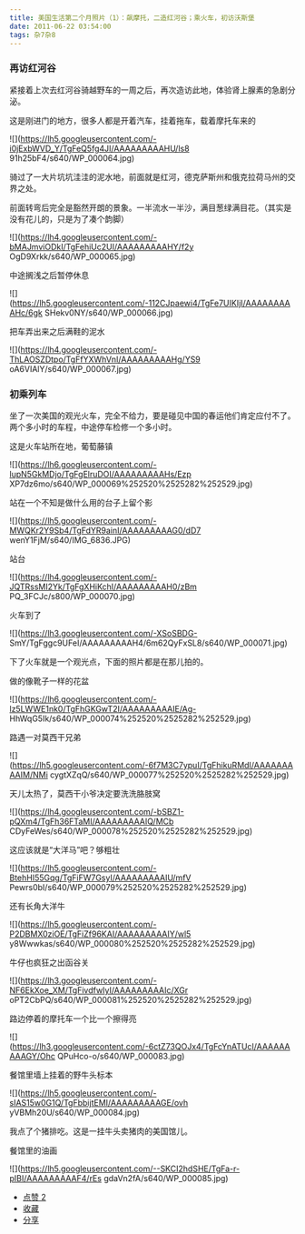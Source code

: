 ```yaml
---
title: 美国生活第二个月照片（1）：飙摩托，二造红河谷；乘火车，初访沃斯堡
date: 2011-06-22 03:54:00
tags: 杂7杂8
---
```

###  再访红河谷

紧接着上次去红河谷骑越野车的一周之后，再次造访此地，体验肾上腺素的急剧分泌。

这是刚进门的地方，很多人都是开着汽车，挂着拖车，载着摩托车来的

![](https://lh5.googleusercontent.com/-i0jExbWVD_Y/TgFeQ5fg4JI/AAAAAAAAAHU/ls8
91h25bF4/s640/WP_000064.jpg)

骑过了一大片坑坑洼洼的泥水地，前面就是红河，德克萨斯州和俄克拉荷马州的交界之处。

前面转弯后完全是豁然开朗的景象。一半流水一半沙，满目葱绿满目花。（其实是没有花儿的，只是为了凑个韵脚）

![](https://lh4.googleusercontent.com/-bMAJmviODkI/TgFehiUc2UI/AAAAAAAAAHY/f2y
OgD9Xrkk/s640/WP_000065.jpg)

中途搁浅之后暂停休息

![](https://lh5.googleusercontent.com/-112CJpaewi4/TgFe7UIKIjI/AAAAAAAAAHc/6gk
SHekv0NY/s640/WP_000066.jpg)

把车弄出来之后满鞋的泥水

![](https://lh4.googleusercontent.com/-ThLAOSZDtpo/TgFfYXWhVnI/AAAAAAAAAHg/YS9
oA6VIAlY/s640/WP_000067.jpg)

###  初乘列车

坐了一次美国的观光火车，完全不给力，要是碰见中国的春运他们肯定应付不了。两个多小时的车程，中途停车检修一个多小时。

这是火车站所在地，葡萄藤镇

![](https://lh6.googleusercontent.com/-lupN5GkMDjo/TgFgElruDOI/AAAAAAAAAHs/Ezp
XP7dz6mo/s640/WP_000069%252520%2525282%252529.jpg)

站在一个不知是做什么用的台子上留个影

![](https://lh5.googleusercontent.com/-MWQKr2Y9Sb4/TgFdYR9ainI/AAAAAAAAAG0/dD7
wenY1FjM/s640/IMG_6836.JPG)

站台

![](https://lh4.googleusercontent.com/-JQTRssMI2Yk/TgFgXHiKchI/AAAAAAAAAH0/zBm
PQ_3FCJc/s800/WP_000070.jpg)

火车到了

![](https://lh3.googleusercontent.com/-XSoSBDG-
SmY/TgFggc9UFeI/AAAAAAAAAH4/6m62QyFxSL8/s640/WP_000071.jpg)

下了火车就是一个观光点，下面的照片都是在那儿拍的。

做的像靴子一样的花盆

![](https://lh6.googleusercontent.com/-lz5LWWE1nk0/TgFhGKGwT2I/AAAAAAAAAIE/Ag-
HhWqG5Ik/s640/WP_000074%252520%2525282%252529.jpg)

路遇一对莫西干兄弟

![](https://lh5.googleusercontent.com/-6f7M3C7ypuI/TgFhikuRMdI/AAAAAAAAAIM/NMi
cygtXZqQ/s640/WP_000077%252520%2525282%252529.jpg)

天儿太热了，莫西干小爷决定要洗洗胳肢窝

![](https://lh4.googleusercontent.com/-bSBZ1-pQXm4/TgFh36FTaMI/AAAAAAAAAIQ/MCb
CDyFeWes/s640/WP_000078%252520%2525282%252529.jpg)

这应该就是“大洋马”吧？够粗壮

![](https://lh5.googleusercontent.com/-BtehHI55Gqg/TgFiFW7GsyI/AAAAAAAAAIU/mfV
Pewrs0bI/s640/WP_000079%252520%2525282%252529.jpg)

还有长角大洋牛

![](https://lh5.googleusercontent.com/-P2DBMX0ziOE/TgFiZf96KAI/AAAAAAAAAIY/wl5
y8Wwwkas/s640/WP_000080%252520%2525282%252529.jpg)

牛仔也疯狂之出函谷关

![](https://lh3.googleusercontent.com/-NF6EkXoe_XM/TgFivdfwIyI/AAAAAAAAAIc/XGr
oPT2CbPQ/s640/WP_000081%252520%2525282%252529.jpg)

路边停着的摩托车一个比一个擦得亮

![](https://lh3.googleusercontent.com/-6ctZ73QOJx4/TgFcYnATUcI/AAAAAAAAAGY/Ohc
QPuHco-o/s640/WP_000083.jpg)

餐馆里墙上挂着的野牛头标本

![](https://lh5.googleusercontent.com/-sIAS15w0G1Q/TgFbbijtEMI/AAAAAAAAAGE/ovh
yVBMh20U/s640/WP_000084.jpg)

我点了个猪排吃。这是一挂牛头卖猪肉的美国馆儿。

餐馆里的油画

![](https://lh5.googleusercontent.com/--SKCI2hdSHE/TgFa-r-pIBI/AAAAAAAAAF4/rEs
gdaVn2fA/s640/WP_000085.jpg)

  * [ 点赞  2  ](javascript:;)
  * [ 收藏  ](javascript:;)
  * [ 分享 ](javascript:;)

